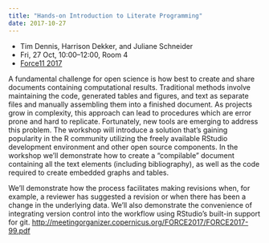 ```yaml
---
title: "Hands-on Introduction to Literate Programming"
date: 2017-10-27
---
```


* Tim Dennis, Harrison Dekker, and Juliane Schneider
* Fri, 27 Oct, 10:00–12:00, Room 4
* [Force11 2017](https://www.force2017.org/home.html)

A fundamental challenge for open science is how best to create and share documents containing computational results. Traditional methods involve maintaining the code, generated tables and figures, and text as separate files and manually assembling them into a finished document. As projects grow in complexity, this approach can lead
to procedures which are error prone and hard to replicate. Fortunately, new tools are emerging to address this problem. The workshop will introduce a solution that’s
gaining popularity in the R community utilizing the freely available RStudio development environment and other open source components. In the workshop we’ll demonstrate how to create a “compilable” document containing all the text elements (including bibliography), as well as the code required to create embedded graphs and tables.

We’ll demonstrate how the process facilitates making revisions when, for example, a reviewer has suggested a revision or when there has been a change in the underlying data. We’ll also demonstrate the convenience of integrating version control into the workflow using RStudio’s built-in support for git.
<http://meetingorganizer.copernicus.org/FORCE2017/FORCE2017-99.pdf>
